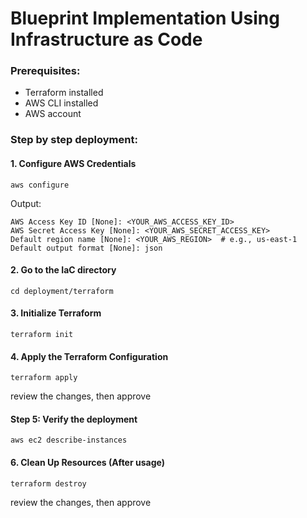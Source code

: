 # Blueprint Implementation Using Infrastructure as Code

### Prerequisites:
* Terraform installed
* AWS CLI installed
* AWS account

### Step by step deployment:
#### 1. Configure AWS Credentials
```shell
aws configure
```
Output:
```shell
AWS Access Key ID [None]: <YOUR_AWS_ACCESS_KEY_ID>
AWS Secret Access Key [None]: <YOUR_AWS_SECRET_ACCESS_KEY>
Default region name [None]: <YOUR_AWS_REGION>  # e.g., us-east-1
Default output format [None]: json
```
#### 2. Go to the IaC directory
```shell
cd deployment/terraform
```
#### 3. Initialize Terraform
```shell
terraform init
```

#### 4. Apply the Terraform Configuration
```shell
terraform apply
```
review the changes, then approve

#### Step 5: Verify the deployment
```shell
aws ec2 describe-instances
```

#### 6. Clean Up Resources (After usage)
```shell
terraform destroy
```
review the changes, then approve

